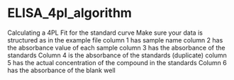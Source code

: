 # ELISA_4pl_algorithm
Calculating a 4PL Fit for the standard curve
Make sure your data is structured as in the example file 
column 1 has sample name
column 2 has the absorbance value of each sample
column 3 has the absorbance of the standards 
Column 4 is the absorbance of the standards (duplicate)
column 5 has the actual concentration of the compound in the standards 
Column 6 has the absorbance of the blank well

